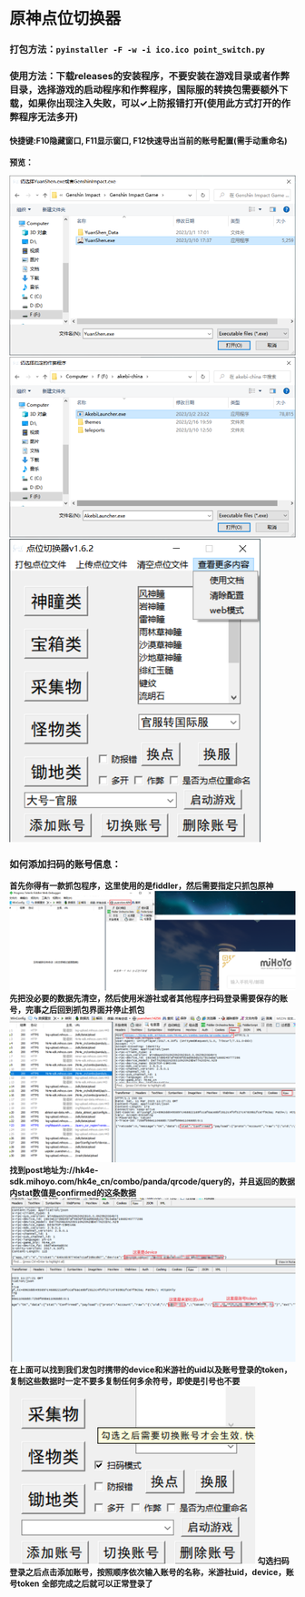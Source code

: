 # 原神点位切换器
### 打包方法：```pyinstaller -F -w -i ico.ico point_switch.py```
### 使用方法：下载releases的安装程序，不要安装在游戏目录或者作弊目录，选择游戏的启动程序和作弊程序，国际服的转换包需要额外下载，如果你出现注入失败，可以✓上防报错打开(使用此方式打开的作弊程序无法多开)
#### 快捷键:F10隐藏窗口, F11显示窗口, F12快速导出当前的账号配置(需手动重命名)
**预览：**

![1](1.png)
![2](2.png)
![3](3.png)

### 如何添加扫码的账号信息：
**首先你得有一款抓包程序，这里使用的是fiddler，然后需要指定只抓包原神**
![4](4.png)
**先把没必要的数据先清空，然后使用米游社或者其他程序扫码登录需要保存的账号，完事之后回到抓包界面并停止抓包**
![5](5.png)
**找到post地址为://hk4e-sdk.mihoyo.com/hk4e_cn/combo/panda/qrcode/query的，并且返回的数据内stat数值是confirmed的这条数据**
![6](6.png)
**在上面可以找到我们发包时携带的device和米游社的uid以及账号登录的token，复制这些数据时一定不要多复制任何多余符号，即使是引号也不要**
![7](7.png)
**勾选扫码登录之后点击添加账号，按照顺序依次输入账号的名称，米游社uid，device，账号token**
**全部完成之后就可以正常登录了**

